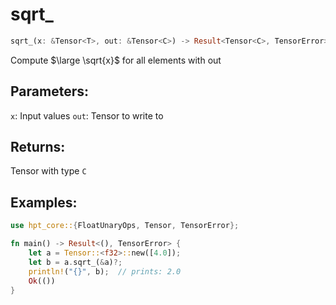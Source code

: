 # sqrt_
```rust
sqrt_(x: &Tensor<T>, out: &Tensor<C>) -> Result<Tensor<C>, TensorError>
```
Compute $\large \sqrt{x}$ for all elements with out

## Parameters:
`x`: Input values
`out`: Tensor to write to

## Returns:
Tensor with type `C`

## Examples:
```rust
use hpt_core::{FloatUnaryOps, Tensor, TensorError};

fn main() -> Result<(), TensorError> {
    let a = Tensor::<f32>::new([4.0]);
    let b = a.sqrt_(&a)?;
    println!("{}", b);  // prints: 2.0
    Ok(())
}
```